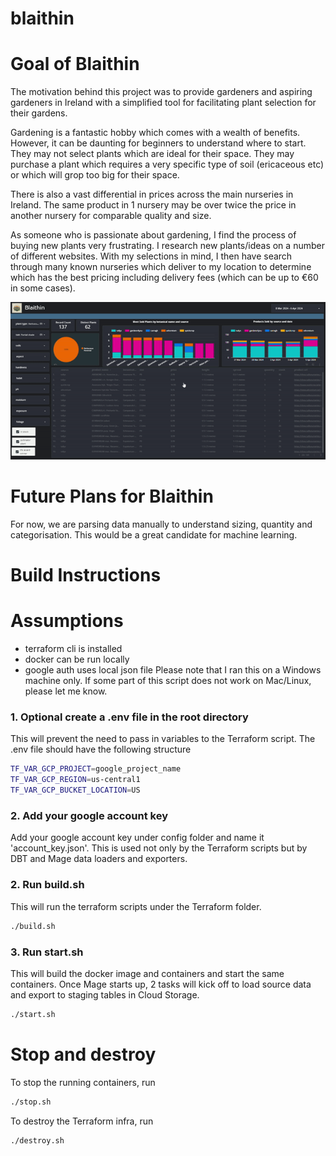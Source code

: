 # blaithin



# Goal of Blaithin
The motivation behind this project was to provide gardeners and aspiring gardeners in Ireland with a simplified tool for facilitating plant selection for their gardens. 

Gardening is a fantastic hobby which comes with a wealth of benefits. However, it can be daunting for beginners to understand where to start. They may not select plants which are ideal for their space. They may purchase a plant which requires a very specific type of soil (ericaceous etc) or which will grop too big for their space. 

There is also a vast differential in prices across the main nurseries in Ireland. The same product in 1 nursery may be over twice the price in another nursery for comparable quality and size. 

As someone who is passionate about gardening, I find the process of buying new plants very frustrating. I research new plants/ideas on a number of different websites. With my selections in mind, I then have search through many known nurseries which deliver to my location to determine which has the best pricing including delivery fees (which can be up to €60 in some cases).

![Example showing the Looker dashboard for Blaithin](example.gif)

# Future Plans for Blaithin
For now, we are parsing data manually to understand sizing, quantity and categorisation. This would be a great candidate for machine learning. 

# Build Instructions

# Assumptions
* terraform cli is installed
* docker can be run locally
* google auth uses local json file
Please note that I ran this on a Windows machine only. If some part of this script does not work on Mac/Linux, please let me know.

### 1. Optional create a .env file in the root directory
This will prevent the need to pass in variables to the Terraform script.
The .env file should have the following structure
```bash
TF_VAR_GCP_PROJECT=google_project_name
TF_VAR_GCP_REGION=us-central1
TF_VAR_GCP_BUCKET_LOCATION=US
```

### 2. Add your google account key
Add your google account key under config folder and name it 'account_key.json'.
This is used not only by the Terraform scripts but by DBT and Mage data loaders and exporters.

### 2. Run build.sh
This will run the terraform scripts under the Terraform folder.
```bash
./build.sh
```

### 3. Run start.sh
This will build the docker image and containers and start the same containers.
Once Mage starts up, 2 tasks will kick off to load source data and export to staging tables in Cloud Storage.
```bash
./start.sh
```


# Stop and destroy
To stop the running containers, run 
```bash
./stop.sh
```
To destroy the Terraform infra, run
```bash
./destroy.sh
```